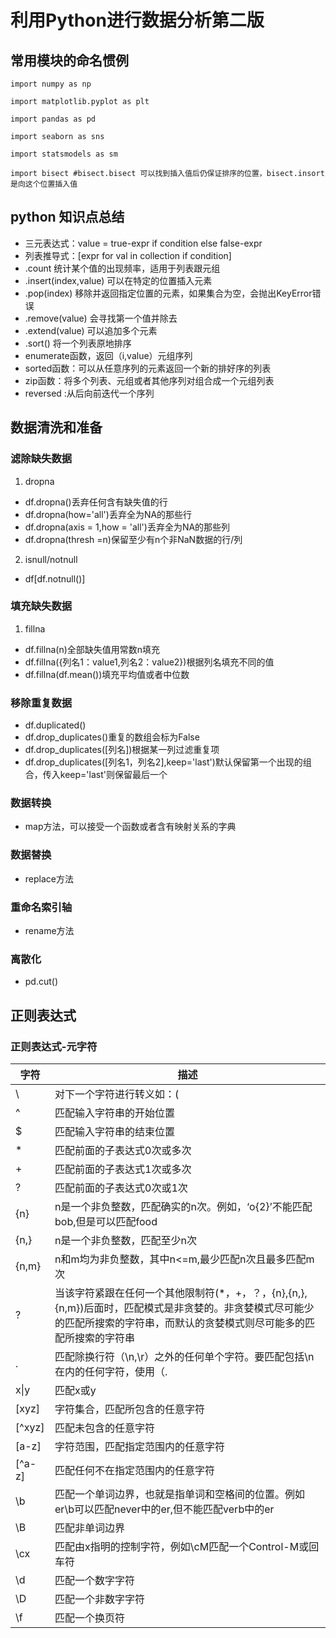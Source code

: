# 利用Python进行数据分析第二版
## 常用模块的命名惯例
```
import numpy as np

import matplotlib.pyplot as plt

import pandas as pd

import seaborn as sns

import statsmodels as sm

import bisect #bisect.bisect 可以找到插入值后仍保证排序的位置，bisect.insort是向这个位置插入值
```
## python 知识点总结

-  三元表达式：value = true-expr if condition else false-expr
- 列表推导式：[expr for val in collection if condition]
- .count 统计某个值的出现频率，适用于列表跟元组
- .insert(index,value) 可以在特定的位置插入元素
- .pop(index) 移除并返回指定位置的元素，如果集合为空，会抛出KeyError错误
- .remove(value) 会寻找第一个值并除去
- .extend(value) 可以追加多个元素
- .sort() 将一个列表原地排序
- enumerate函数，返回（i,value）元组序列
- sorted函数：可以从任意序列的元素返回一个新的排好序的列表
- zip函数：将多个列表、元组或者其他序列对组合成一个元组列表
- reversed :从后向前迭代一个序列
## 数据清洗和准备
### 滤除缺失数据
1. dropna  
- df.dropna()丢弃任何含有缺失值的行
- df.dropna(how='all')丢弃全为NA的那些行
- df.dropna(axis = 1,how = 'all')丢弃全为NA的那些列
- df.dropna(thresh =n)保留至少有n个非NaN数据的行/列
2. isnull/notnull
- df\[df.notnull()]
### 填充缺失数据
1. fillna
- df.fillna(n)全部缺失值用常数n填充
- df.fillna({列名1：value1,列名2：value2})根据列名填充不同的值
- df.fillna(df.mean())填充平均值或者中位数
### 移除重复数据
 - df.duplicated()
 - df.drop_duplicates()重复的数组会标为False
 - df.drop_duplicates([列名])根据某一列过滤重复项
 - df.drop_duplicates(\[列名1，列名2],keep='last')默认保留第一个出现的组合，传入keep='last'则保留最后一个
### 数据转换
- map方法，可以接受一个函数或者含有映射关系的字典
### 数据替换
- replace方法
### 重命名索引轴
- rename方法
### 离散化
- pd.cut()
## 正则表达式
### 正则表达式-元字符
|字符|描述|
|---|---|
|\  |对下一个字符进行转义如：\(|
|^  |匹配输入字符串的开始位置|
|$  |匹配输入字符串的结束位置|
|*  |匹配前面的子表达式0次或多次|
|+  |匹配前面的子表达式1次或多次|
|?  |匹配前面的子表达式0次或1次|
|{n}|n是一个非负整数，匹配确实的n次。例如，‘o{2}’不能匹配bob,但是可以匹配food|
|{n,}|n是一个非负整数，匹配至少n次|
|{n,m}|n和m均为非负整数，其中n<=m,最少匹配n次且最多匹配m次|
|?  |当该字符紧跟在任何一个其他限制符(\*，+，？，{n},{n,},{n,m})后面时，匹配模式是非贪婪的。非贪婪模式尽可能少的匹配所搜索的字符串，而默认的贪婪模式则尽可能多的匹配所搜索的字符串|
|.  |匹配除换行符（\n,\r）之外的任何单个字符。要匹配包括\n在内的任何字符，使用（.|\n）的模式|
|x\|y|匹配x或y|
|\[xyz]|字符集合，匹配所包含的任意字符|
|\[^xyz]|匹配未包含的任意字符|
|\[a-z]|字符范围，匹配指定范围内的任意字符|
|\[^a-z]|匹配任何不在指定范围内的任意字符|
|\b |匹配一个单词边界，也就是指单词和空格间的位置。例如er\b可以匹配never中的er,但不能匹配verb中的er|
|\B |匹配非单词边界|
|\cx|匹配由x指明的控制字符，例如\cM匹配一个Control-M或回车符|
|\d |匹配一个数字字符|
|\D |匹配一个非数字字符|
|\f |匹配一个换页符|







